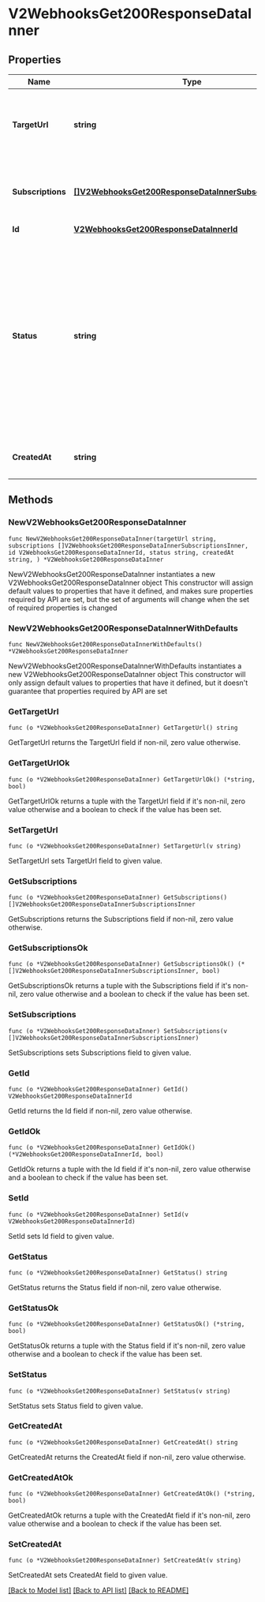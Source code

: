 # V2WebhooksGet200ResponseDataInner

## Properties

Name | Type | Description | Notes
------------ | ------------- | ------------- | -------------
**TargetUrl** | **string** | URL where the webhook events will be delivered to. | 
**Subscriptions** | [**[]V2WebhooksGet200ResponseDataInnerSubscriptionsInner**](V2WebhooksGet200ResponseDataInnerSubscriptionsInner.md) | One or more events the webhook is subscribed to. | 
**Id** | [**V2WebhooksGet200ResponseDataInnerId**](V2WebhooksGet200ResponseDataInnerId.md) |  | 
**Status** | **string** | The state of the webhook. Webhooks marked as active and degraded will receive events, inactive ones will not. If a webhook remains in the degraded state for 7 days, it will be marked inactive. | 
**CreatedAt** | **string** | When the webhook was created. | 

## Methods

### NewV2WebhooksGet200ResponseDataInner

`func NewV2WebhooksGet200ResponseDataInner(targetUrl string, subscriptions []V2WebhooksGet200ResponseDataInnerSubscriptionsInner, id V2WebhooksGet200ResponseDataInnerId, status string, createdAt string, ) *V2WebhooksGet200ResponseDataInner`

NewV2WebhooksGet200ResponseDataInner instantiates a new V2WebhooksGet200ResponseDataInner object
This constructor will assign default values to properties that have it defined,
and makes sure properties required by API are set, but the set of arguments
will change when the set of required properties is changed

### NewV2WebhooksGet200ResponseDataInnerWithDefaults

`func NewV2WebhooksGet200ResponseDataInnerWithDefaults() *V2WebhooksGet200ResponseDataInner`

NewV2WebhooksGet200ResponseDataInnerWithDefaults instantiates a new V2WebhooksGet200ResponseDataInner object
This constructor will only assign default values to properties that have it defined,
but it doesn't guarantee that properties required by API are set

### GetTargetUrl

`func (o *V2WebhooksGet200ResponseDataInner) GetTargetUrl() string`

GetTargetUrl returns the TargetUrl field if non-nil, zero value otherwise.

### GetTargetUrlOk

`func (o *V2WebhooksGet200ResponseDataInner) GetTargetUrlOk() (*string, bool)`

GetTargetUrlOk returns a tuple with the TargetUrl field if it's non-nil, zero value otherwise
and a boolean to check if the value has been set.

### SetTargetUrl

`func (o *V2WebhooksGet200ResponseDataInner) SetTargetUrl(v string)`

SetTargetUrl sets TargetUrl field to given value.


### GetSubscriptions

`func (o *V2WebhooksGet200ResponseDataInner) GetSubscriptions() []V2WebhooksGet200ResponseDataInnerSubscriptionsInner`

GetSubscriptions returns the Subscriptions field if non-nil, zero value otherwise.

### GetSubscriptionsOk

`func (o *V2WebhooksGet200ResponseDataInner) GetSubscriptionsOk() (*[]V2WebhooksGet200ResponseDataInnerSubscriptionsInner, bool)`

GetSubscriptionsOk returns a tuple with the Subscriptions field if it's non-nil, zero value otherwise
and a boolean to check if the value has been set.

### SetSubscriptions

`func (o *V2WebhooksGet200ResponseDataInner) SetSubscriptions(v []V2WebhooksGet200ResponseDataInnerSubscriptionsInner)`

SetSubscriptions sets Subscriptions field to given value.


### GetId

`func (o *V2WebhooksGet200ResponseDataInner) GetId() V2WebhooksGet200ResponseDataInnerId`

GetId returns the Id field if non-nil, zero value otherwise.

### GetIdOk

`func (o *V2WebhooksGet200ResponseDataInner) GetIdOk() (*V2WebhooksGet200ResponseDataInnerId, bool)`

GetIdOk returns a tuple with the Id field if it's non-nil, zero value otherwise
and a boolean to check if the value has been set.

### SetId

`func (o *V2WebhooksGet200ResponseDataInner) SetId(v V2WebhooksGet200ResponseDataInnerId)`

SetId sets Id field to given value.


### GetStatus

`func (o *V2WebhooksGet200ResponseDataInner) GetStatus() string`

GetStatus returns the Status field if non-nil, zero value otherwise.

### GetStatusOk

`func (o *V2WebhooksGet200ResponseDataInner) GetStatusOk() (*string, bool)`

GetStatusOk returns a tuple with the Status field if it's non-nil, zero value otherwise
and a boolean to check if the value has been set.

### SetStatus

`func (o *V2WebhooksGet200ResponseDataInner) SetStatus(v string)`

SetStatus sets Status field to given value.


### GetCreatedAt

`func (o *V2WebhooksGet200ResponseDataInner) GetCreatedAt() string`

GetCreatedAt returns the CreatedAt field if non-nil, zero value otherwise.

### GetCreatedAtOk

`func (o *V2WebhooksGet200ResponseDataInner) GetCreatedAtOk() (*string, bool)`

GetCreatedAtOk returns a tuple with the CreatedAt field if it's non-nil, zero value otherwise
and a boolean to check if the value has been set.

### SetCreatedAt

`func (o *V2WebhooksGet200ResponseDataInner) SetCreatedAt(v string)`

SetCreatedAt sets CreatedAt field to given value.



[[Back to Model list]](../README.md#documentation-for-models) [[Back to API list]](../README.md#documentation-for-api-endpoints) [[Back to README]](../README.md)


